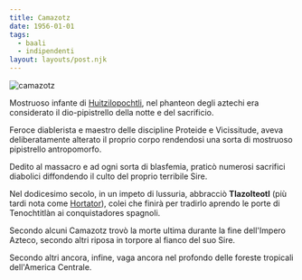 ```yaml
---
title: Camazotz
date: 1956-01-01
tags:
  - baali
  - indipendenti
layout: layouts/post.njk
---
```


![camazotz](https://pm1.narvii.com/6550/b6e831d2cd27867a24ca9330540ad37a6dd2a9a3_hq.jpg)

Mostruoso infante di [Huitzilopochtli](/database/huitzilopochtli), nel phanteon degli aztechi era considerato il dio-pipistrello della notte e del sacrificio.

Feroce diablerista e maestro delle discipline Proteide e Vicissitude, aveva deliberatamente alterato il proprio corpo rendendosi una sorta di mostruoso pipistrello antropomorfo.

Dedito al massacro e ad ogni sorta di blasfemia, praticò numerosi sacrifici diabolici diffondendo il culto del proprio terribile Sire.

Nel dodicesimo secolo, in un impeto di lussuria, abbracciò **Tlazolteotl** (più tardi nota come [Hortator](/personaggi/hortator)), colei che finirà per tradirlo aprendo le porte di Tenochtitlàn ai conquistadores spagnoli.

Secondo alcuni Camazotz trovò la morte ultima durante la fine dell'Impero Azteco, secondo altri riposa in torpore al fianco del suo Sire.

Secondo altri ancora, infine, vaga ancora nel profondo delle foreste tropicali dell'America Centrale.